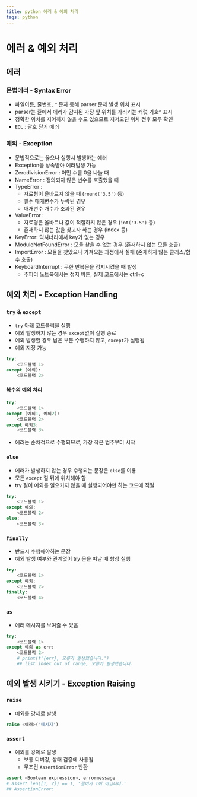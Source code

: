 ```yaml
---
title: python 에러 & 예외 처리
tags: python
---
```




# 에러 & 예외 처리



## 에러

### 문법에러 - Syntax Error

- 파일이름, 줄번호, `^` 문자 통해 parser 문제 발생 위치 표시
- parser는 줄에서 에러가 감지된 가장 앞 위치를 가리키는 캐럿 기호`^` 표시
- 정확한 위치를 지어하지 않을 수도 있으므로 지저오딘 위치 전후 모두 확인
- `EOL` : 괄호 닫기 에러



### 예외 - Exception

- 문법적으로는 옳으나 실행시 발생하는 에러
- Exception을 상속받아 에러발생 가능
- ZerodivisionError : 어떤 수를 0을 나눌 때
- NameError : 정의되지 않은 변수를 호출했을 때
- TypeError :
  - 자료형이 올바르지 않을 때 (`round('3.5')` 등)
  - 필수 매개변수가 누락된 경우
  - 매개변수 개수가 초과된 경우
- ValueError :
  - 자료형은 올바르나 값이 적절하지 않은 경우 (`int('3.5')` 등)
  - 존재하지 않는 값을 찾고자 하는 경우 (index 등)
- KeyError: 딕셔너리에서 key가 없는 경우
- ModuleNotFoundError : 모듈 찾을 수 없는 경우 (존재하지 않는 모듈 호출)
- ImportError : 모듈을 찾았으나 가져오는 과정에서 실패 (존재하지 않는 클래스/함수 호출)
- KeyboardInterrupt : 무한 반복문을 정지시켰을 때 발생
  - 주피터 노트북에서는 정지 버튼, 실제 코드에서는 ctrl+c





## 예외 처리 - Exception Handling

### `try` & `except`

- `try` 아래 코드블럭을 실행
- 예외 발생하지 않는 경우 `except`없이 실행 종료
- 예외 발생할 경우 남은 부분 수행하지 않고, `except`가 실행됨
- 예외 지정 가능

```python
try:
    <코드블럭 1>
except (예외):
    <코드블럭 2>
```



#### 복수의 예외 처리

```python
try:
    <코드블럭 1>
except (예외1, 예외2):
    <코드블럭 2>
except 예외3:
    <코드블럭 3>
```

- 에러는 순차적으로 수행되므로, 가장 작은 범주부터 시작



### `else`

- 에러가 발생하지 않는 경우 수행되는 문장은 `else`를 이용
- 모든 `except` 절 뒤에 위치해야 함
- try 절이 예외를 일으키지 않을 때 실행되어야만 하는 코드에 적절

```python
try:
    <코드블럭 1>
except 예외:
    <코드블럭 2>
else:
    <코드블럭 3>
```



### `finally`

- 반드시 수행해야하는 문장
- 예외 발생 여부와 관계없이 try 문을 떠날 때 항상 실행

```python
try:
    <코드블럭 1>
except 예외:
    <코드블럭 2>
finally:
    <코드블럭 4>
```



### `as`

- 에러 메시지를 보여줄 수 있음

```python
try:
    <코드블럭 1>
except 예외 as err:
    <코드블럭 2>
    # print(f'{err}, 오류가 발생했습니다.')
    ## list index out of range, 오류가 발생했습니다.
```





## 예외 발생 시키기 - Exception Raising

### `raise`

- 예외를 강제로 발생

```python
raise <에러>('메시지')
```



### `assert`

- 예외를 강제로 발생
  - 보통 디버깅, 상태 검증에 사용됨
  - 무조건 `AssertionError` 반환

```python
assert <Boolean expression>, errormessage
# assert len([1, 2]) == 1, '길이가 1이 아닙니다.'
## AssertionError: 
```

